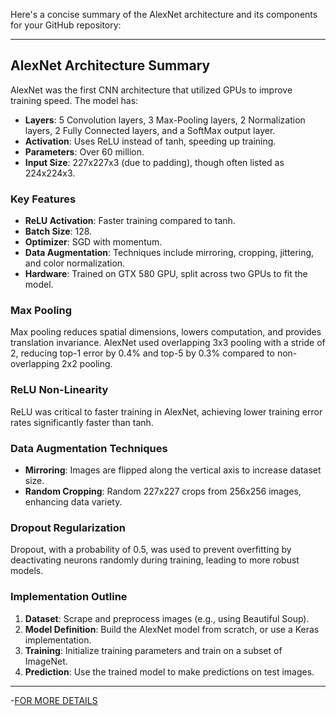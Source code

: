 Here's a concise summary of the AlexNet architecture and its components for your GitHub repository:

---

## AlexNet Architecture Summary

AlexNet was the first CNN architecture that utilized GPUs to improve training speed. The model has:
- **Layers**: 5 Convolution layers, 3 Max-Pooling layers, 2 Normalization layers, 2 Fully Connected layers, and a SoftMax output layer.
- **Activation**: Uses ReLU instead of tanh, speeding up training.
- **Parameters**: Over 60 million.
- **Input Size**: 227x227x3 (due to padding), though often listed as 224x224x3.

### Key Features
- **ReLU Activation**: Faster training compared to tanh.
- **Batch Size**: 128.
- **Optimizer**: SGD with momentum.
- **Data Augmentation**: Techniques include mirroring, cropping, jittering, and color normalization.
- **Hardware**: Trained on GTX 580 GPU, split across two GPUs to fit the model.

### Max Pooling
Max pooling reduces spatial dimensions, lowers computation, and provides translation invariance. AlexNet used overlapping 3x3 pooling with a stride of 2, reducing top-1 error by 0.4% and top-5 by 0.3% compared to non-overlapping 2x2 pooling.

### ReLU Non-Linearity
ReLU was critical to faster training in AlexNet, achieving lower training error rates significantly faster than tanh. 

### Data Augmentation Techniques
- **Mirroring**: Images are flipped along the vertical axis to increase dataset size.
- **Random Cropping**: Random 227x227 crops from 256x256 images, enhancing data variety.

### Dropout Regularization
Dropout, with a probability of 0.5, was used to prevent overfitting by deactivating neurons randomly during training, leading to more robust models.

### Implementation Outline
1. **Dataset**: Scrape and preprocess images (e.g., using Beautiful Soup).
2. **Model Definition**: Build the AlexNet model from scratch, or use a Keras implementation.
3. **Training**: Initialize training parameters and train on a subset of ImageNet.
4. **Prediction**: Use the trained model to make predictions on test images.

--- 
-[FOR MORE DETAILS](https://medium.com/@siddheshb008/alexnet-architecture-explained-b6240c528bd5)
